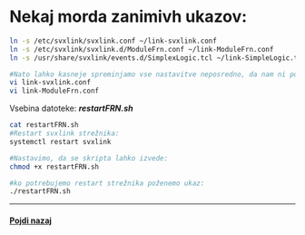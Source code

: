 # Nekaj morda zanimivh ukazov:

```bash
ln -s /etc/svxlink/svxlink.conf ~/link-svxlink.conf
ln -s /etc/svxlink/svxlink.d/ModuleFrn.conf ~/link-ModuleFrn.conf
ln -s /usr/share/svxlink/events.d/SimplexLogic.tcl ~/link-SimpleLogic.tcl
```

```bash
#Nato lahko kasneje spreminjamo vse nastavitve neposredno, da nam ni potrebno razmišljati, kje so že nastavitvene datoteke.
vi link-svxlink.conf
vi link-ModuleFrn.conf
```

Vsebina datoteke: ***restartFRN.sh***

```bash
cat restartFRN.sh
#Restart svxlink strežnika:
systemctl restart svxlink
```

```bash
#Nastavimo, da se skripta lahko izvede:
chmod +x restartFRN.sh
```
```bash
#ko potrebujemo restart strežnika poženemo ukaz:
./restartFRN.sh
```


<hr>

#### [Pojdi nazaj](Rpi3-glavna-navodila.md)